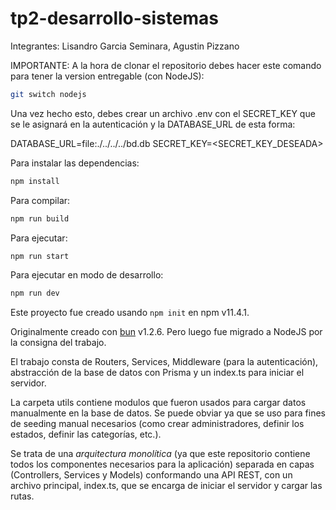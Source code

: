 # tp2-desarrollo-sistemas

Integrantes: Lisandro Garcia Seminara, Agustin Pizzano

IMPORTANTE: A la hora de clonar el repositorio debes hacer este comando para tener la version entregable (con NodeJS):

```bash
git switch nodejs
```

Una vez hecho esto, debes crear un archivo .env con el SECRET_KEY que se le asignará en la autenticación y la DATABASE_URL de esta forma:

DATABASE_URL=file:./../../../bd.db
SECRET_KEY=<SECRET_KEY_DESEADA>

Para instalar las dependencias:

```bash
npm install
```

Para compilar:

```bash
npm run build
```

Para ejecutar:

```bash
npm run start
```

Para ejecutar en modo de desarrollo:

```bash
npm run dev
```

Este proyecto fue creado usando `npm init` en npm v11.4.1.

Originalmente creado con [bun](https://bun.sh) v1.2.6. Pero luego fue migrado a NodeJS por la consigna del trabajo.

El trabajo consta de Routers, Services, Middleware (para la autenticación), abstracción de la base de datos con Prisma y un index.ts para iniciar el servidor.

La carpeta utils contiene modulos que fueron usados para cargar datos manualmente en la base de datos. Se puede obviar ya que se uso para fines de seeding manual necesarios (como crear administradores, definir los estados, definir las categorías, etc.).

Se trata de una *arquitectura monolítica* (ya que este repositorio contiene todos los componentes necesarios para la aplicación) separada en capas (Controllers, Services y Models) conformando una API REST, con un archivo principal, index.ts, que se encarga de iniciar el servidor y cargar las rutas. 